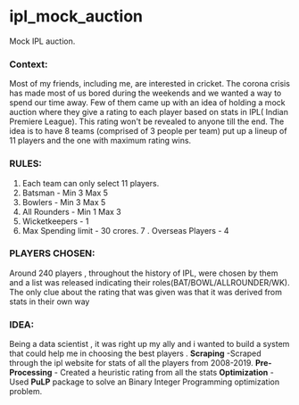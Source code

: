 # ipl_mock_auction
Mock IPL auction.

### Context:
Most of my friends, including me, are interested in cricket. The corona crisis has made most of us bored during the weekends and we wanted a way to spend our time away. Few of them came up with an idea of holding a mock auction where they give a rating to each player based on stats in IPL( Indian Premiere League). This rating won't be revealed to anyone till the end. The idea is to have 8 teams (comprised of 3 people per team) put up a lineup of 11 players and the one with maximum rating wins.

### RULES:
1. Each team can only select 11 players.
2. Batsman - Min 3 Max 5
3. Bowlers - Min 3 Max 5
4. All Rounders - Min 1 Max 3
5. Wicketkeepers - 1
6. Max Spending limit - 30 crores.
7 . Overseas Players - 4

### PLAYERS CHOSEN:
Around 240 players , throughout the history of IPL, were chosen by them and a list was released indicating their roles(BAT/BOWL/ALLROUNDER/WK). The only clue about the rating that was given was that it was derived from stats in their own way

### IDEA:
Being a data scientist , it was right up my ally and i wanted to build a system that could help me in choosing the best players . 
**Scraping** -Scraped through the ipl website for stats of all the players from 2008-2019.
**Pre-Processing** - Created a heuristic rating from all the stats
**Optimization** -  Used **PuLP** package to solve an Binary Integer Programming optimization problem.
